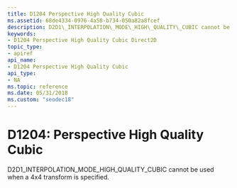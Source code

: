 ```yaml
---
title: D1204 Perspective High Quality Cubic
ms.assetid: 68de4334-0976-4a58-b734-050a82a8fcef
description: D2D1\_INTERPOLATION\_MODE\_HIGH\_QUALITY\_CUBIC cannot be used when a 4x4 transform is specified.
keywords:
- D1204 Perspective High Quality Cubic Direct2D
topic_type:
- apiref
api_name:
- D1204 Perspective High Quality Cubic
api_type:
- NA
ms.topic: reference
ms.date: 05/31/2018
ms.custom: "seodec18"
---
```


# D1204: Perspective High Quality Cubic

D2D1\_INTERPOLATION\_MODE\_HIGH\_QUALITY\_CUBIC cannot be used when a 4x4 transform is specified.






 

 

 





